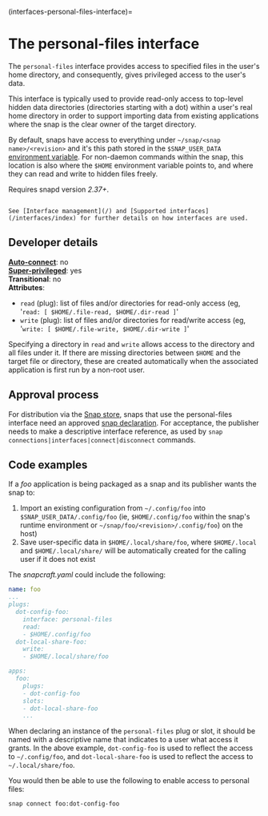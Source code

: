 (interfaces-personal-files-interface)=
# The personal-files interface

The `personal-files` interface provides access to specified files in the user's home directory, and consequently, gives privileged access to the user's data.

This interface is typically used to provide read-only access to top-level hidden data directories (directories starting with a dot) within a user's real home directory in order to support importing data from existing applications where the snap is the clear owner of the target directory. 

By default, snaps have access to everything under `~/snap/<snap name>/<revision>` and it's this path stored in the `$SNAP_USER_DATA` [environment variable](/). For non-daemon commands within the snap, this location is also where the `$HOME` environment variable points to, and where they can read and write to hidden files freely.

Requires snapd version _2.37+_.

```{tip}

See [Interface management](/) and [Supported interfaces](/interfaces/index) for further details on how interfaces are used.
```

## Developer details

**[Auto-connect](/t/interface-management/6154#heading--auto-connections)**: no</br>
**[Super-privileged](/)**: yes</br>
**Transitional**: no</br>
**Attributes**:</br>
  * `read` (plug): list of files and/or directories for read-only access (eg, '`read: [ $HOME/.file-read, $HOME/.dir-read ]`'
  * `write` (plug): list of files and/or directories for read/write access (eg, '`write: [ $HOME/.file-write, $HOME/.dir-write ]`'

Specifying a directory in `read` and `write` allows access to the directory and all files under it. If there are missing directories between `$HOME` and the target file or directory, these are created automatically when the associated application is first run by a non-root user. 

## Approval process

For distribution via the [Snap store](https://snapcraft.io/store), snaps that use the personal-files interface need an approved [snap declaration](/t/process-for-aliases-auto-connections-and-tracks/455/). For acceptance, the publisher needs to make a descriptive interface reference, as used by `snap connections|interfaces|connect|disconnect` commands.

## Code examples

If a *foo* application is being packaged as a snap and its publisher wants the snap to:
1. Import an existing configuration from `~/.config/foo` into `$SNAP_USER_DATA/.config/foo` (ie, `$HOME/.config/foo` within the snap's runtime environment or `~/snap/foo/<revision>/.config/foo`) on the host)
1. Save user-specific data in `$HOME/.local/share/foo`, where `$HOME/.local` and `$HOME/.local/share/` will be automatically created for the calling user if it does not exist

The *snapcraft.yaml* could include the following:

```yaml
name: foo
...
plugs:
  dot-config-foo:
    interface: personal-files
    read:
    - $HOME/.config/foo
  dot-local-share-foo:
    write:
    - $HOME/.local/share/foo

apps:
  foo:
    plugs:
    - dot-config-foo
    slots:
    - dot-local-share-foo
    ...
```

When declaring an instance of the `personal-files` plug or slot, it should be named with a descriptive name that indicates to a user what access it grants. In the above example, `dot-config-foo` is used to reflect the access to `~/.config/foo`, and `dot-local-share-foo` is used to reflect the access to `~/.local/share/foo`.

You would then be able to use the following to enable access to personal files:

```bash
snap connect foo:dot-config-foo
```

